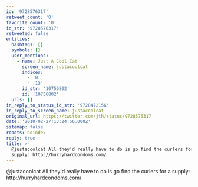 ```yaml
---
id: '9728576317'
retweet_count: '0'
favorite_count: '0'
id_str: '9728576317'
retweeted: false
entities:
  hashtags: []
  symbols: []
  user_mentions:
    - name: Just A Cool Cat
      screen_name: justacoolcat
      indices:
        - '0'
        - '13'
      id_str: '10756802'
      id: '10756802'
  urls: []
in_reply_to_status_id_str: '9728472156'
in_reply_to_screen_name: justacoolcat
original_url: https://twitter.com/jth/status/9728576317
date: '2010-02-27T13:24:56.000Z'
sitemap: false
robots: noindex
reply: true
title: >-
  @justacoolcat All they'd really have to do is go find the curlers for a
  supply: http://hurryhardcondoms.com/
---
```


@justacoolcat All they'd really have to do is go find the curlers for a supply: http://hurryhardcondoms.com/